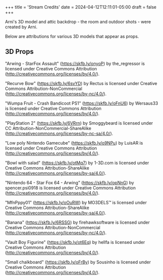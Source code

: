 +++
title = 'Stream Credits'
date = 2024-04-12T12:11:01-05:00
draft = false
+++

Arni's 3D model and attic backdrop - the room and outdoor shots - were created by Arni.

Below are attributions for various 3D models that appear as props.

## 3D Props

"Arwing - StarFox Assault" (https://skfb.ly/onyoP) by the_regressor is licensed under Creative Commons Attribution (http://creativecommons.org/licenses/by/4.0/).

"Recurve Bow" (https://skfb.ly/6svYD) by Rectus is licensed under Creative Commons Attribution-NonCommercial (http://creativecommons.org/licenses/by-nc/4.0/).

"Wumpa Fruit - Crash Bandicoot PS1" (https://skfb.ly/oFnU6) by Wersaus33 is licensed under Creative Commons Attribution (http://creativecommons.org/licenses/by/4.0/).

"PlayStation 2" (https://skfb.ly/6VRrn) by Smoggybeard is licensed under CC Attribution-NonCommercial-ShareAlike (http://creativecommons.org/licenses/by-nc-sa/4.0/).

"Low poly Nintendo Gamecube" (https://skfb.ly/o9NPu) by LuisAR is licensed under Creative Commons Attribution (http://creativecommons.org/licenses/by/4.0/).

"Bowl with salad" (https://skfb.ly/otMq7) by 1-3D.com is licensed under Creative Commons Attribution-ShareAlike (http://creativecommons.org/licenses/by-sa/4.0/).

"Nintendo 64 - Star Fox 64 - Arwing" (https://skfb.ly/opNnG) by spencer.psi0918 is licensed under Creative Commons Attribution (http://creativecommons.org/licenses/by/4.0/).

"MfnPppy01" (https://skfb.ly/oOuRW) by MO3DELS™ is licensed under Creative Commons Attribution-ShareAlike (http://creativecommons.org/licenses/by-sa/4.0/).

"Banana" (https://skfb.ly/6RSSG) by firehawksoftware is licensed under Creative Commons Attribution-NonCommercial (http://creativecommons.org/licenses/by-nc/4.0/).

"Vault Boy Figurine" (https://skfb.ly/ot6Eq) by hellfa is licensed under Creative Commons Attribution (http://creativecommons.org/licenses/by/4.0/).

"Small chalkboard" (https://skfb.ly/oFrBy) by Sousinho is licensed under Creative Commons Attribution (http://creativecommons.org/licenses/by/4.0/).